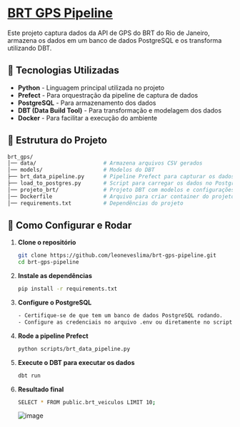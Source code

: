 # <ins>BRT GPS Pipeline</ins>

Este projeto captura dados da API de GPS do BRT do Rio de Janeiro, armazena os dados em um banco de dados PostgreSQL e os transforma utilizando DBT.

## 📌 Tecnologias Utilizadas

- **Python** - Linguagem principal utilizada no projeto 
- **Prefect** - Para orquestração da pipeline de captura de dados
- **PostgreSQL** - Para armazenamento dos dados
- **DBT (Data Build Tool)** - Para transformação e modelagem dos dados
- **Docker** - Para facilitar a execução do ambiente

## 📂 Estrutura do Projeto
```sh
brt_gps/ 
│── data/                     # Armazena arquivos CSV gerados 
│── models/                   # Modelos do DBT 
├── brt_data_pipeline.py      # Pipeline Prefect para capturar os dados da API 
├── load_to_postgres.py       # Script para carregar os dados no PostgreSQL 
│── projeto_brt/              # Projeto DBT com modelos e configurações 
│── Dockerfile                # Arquivo para criar container do projeto 
│── requirements.txt          # Dependências do projeto 
```

## 🔧 Como Configurar e Rodar

1. **Clone o repositório**  
   ```sh
   git clone https://github.com/leoneveslima/brt-gps-pipeline.git
   cd brt-gps-pipeline
2. **Instale as dependências**
   ```sh
   pip install -r requirements.txt
3. **Configure o PostgreSQL**
   ```sh
   - Certifique-se de que tem um banco de dados PostgreSQL rodando.
   - Configure as credenciais no arquivo .env ou diretamente no script.
4. **Rode a pipeline Prefect**
   ```sh
   python scripts/brt_data_pipeline.py
5. **Execute o DBT para executar os dados**
   ```sh
   dbt run
6. **Resultado final**
   ```sh
   SELECT * FROM public.brt_veiculos LIMIT 10;
   ```
   ![image](https://github.com/user-attachments/assets/0a99081e-9902-42fc-8989-bd7799116ec4)
